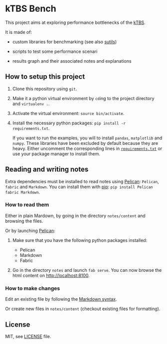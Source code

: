 kTBS Bench
==========

This project aims at exploring performance bottlenecks of the [kTBS](http://liris.cnrs.fr/sbt-dev/ktbs).

It is made of:

- custom libraries for benchmarking (see also [sutils](https://github.com/vincent-octo/sutils))

- scripts to test some performance scenari

- results graph and their associated notes and explanations


How to setup this project
-------------------------
  1. Clone this repository using `git`.

  2. Make it a python virtual environment by `cd`ing to the project directory
     and `virtualenv .`.

  3. Activate the virtual environment: `source bin/activate`.

  4. Install the necessary python packages: `pip install -r requirements.txt`.

     If you want to run the examples, you will to install `pandas`, `matplotlib` and `numpy`.
     These libraries have been excluded by default because they are heavy.
     Either uncomment the corresponding lines in [`requirements.txt`](requirements.txt) or use
     your package manager to install them.


Reading and writing notes
-------------------------

Extra dependencies must be installed to read notes using [Pelican][pelican-web]: `Pelican`, `fabric` and `Markdown`.
You can install them with [pip](http://www.pip-installer.org/en/latest/): `pip install Pelican fabric Markdown`.

### How to read them
Either in plain Mardown, by going in the directory `notes/content` and browsing the files.

Or by launching [Pelican][pelican-web]:

1. Make sure that you have the following python packages installed:
    - Pelican
    - Markdown
    - Fabric

2. Go in the directory `notes` and launch `fab serve`.
   You can now browse the html content on [http://localhost:8100]().

### How to make changes
Edit an existing file by following the [Markdown syntax](http://daringfireball.net/projects/markdown/syntax).

Or create new files in `notes/content` (checkout existing files for formatting).

License
-------
MIT, see [LICENSE](/LICENSE) file.

[pelican-web]: http://blog.getpelican.com/
